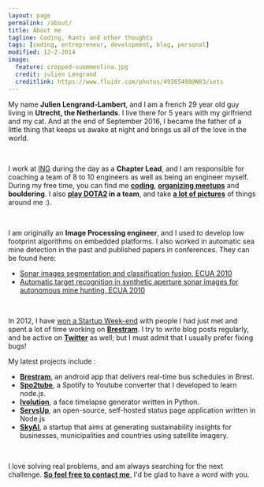 ```yaml
---
layout: page
permalink: /about/
title: About me
tagline: Coding, Rants and other thoughts
tags: [coding, entrepreneur, development, blog, personal]
modified: 12-2-2014
image:
  feature: cropped-suommenlina.jpg
  credit: julien Lengrand
  creditlink: https://www.fluidr.com/photos/49365498@N03/sets
---
```


My name **Julien Lengrand-Lambert**, and I am a french 29 year old guy living in **Utrecht, the Netherlands**. I live there for 5 years with my girlfriend and my cat. And at the end of September 2016, I became the father of a little thing that keeps us awake at night and brings us all of the love in the world.


<br>


I work at [ING](ing.nl) during the day as a **Chapter Lead**, and I am responsible for coaching a team of 8 to 10 engineers as well as being an engineer myself. During my free time, you can find me **[coding](https://github.com/jlengrand)**, **[organizing meetups](https://www.meetup.com/Saturday-Morning-Coding-Utrecht/)** and **bouldering**. I also **[play DOTA2](https://dotabuff.com/teams/1132289) in a team**, and take **[a lot of pictures](https://www.fluidr.com/photos/49365498@N03/sets)** of things around me :).


<br>


I am originally an **Image Processing engineer**, and I used to develop low footprint algorithms on embedded platforms. I also worked in automatic sea mine detection in the past and published papers in conferences.
They can be found here:

- [Sonar images segmentation and classification fusion, ECUA 2010](https://drive.google.com/open?id=0B4bXocpgiAyxMmxoelY4Y0Vpdm8)
- [Automatic target recognition in synthetic aperture sonar images for autonomous mine hunting, ECUA 2010](https://drive.google.com/open?id=0B4bXocpgiAyxY1I3d2lIR2tvSHc)


<br>


In 2012, I have [won a Startup Week-end](https://www.lengrand.fr/2012/12/how-we-won-our-first-startup-weekend/) with people I had just met and spent a lot of time working on **[Brestram](https://play.google.com/store/apps/details?id=fr.lengrand.brestram&hl=en)**.
I try to write blog posts regularly, and be active on **[Twitter](https://twitter.com/jlengrand)** as well; but I must admit that I usually prefer fixing bugs!


My latest projects include :


- **[Brestram](https://play.google.com/store/apps/details?id=fr.lengrand.brestram&hl=en)**, an android app that delivers real-time bus schedules in Brest.
- **[Spo2tube](https://spo2tu.be/)**, a Spotify to Youtube converter that I developed to learn node.js.
- **[Ivolution](https://jlengrand.github.io/Ivolution/)**, a face timelapse generator written in Python.
- **[ServsUp](https://servsup.co/)**, an open-source, self-hosted status page application written in Node.js
- **[SkyAI](https://skyai.io/)**, a startup that aims at generating sustainability insights for businesses, municipalities and countries using satellite imagery.

<br>


I love solving real problems, and am always searching for the next challenge. **[So feel free to contact me](mailto:julien@lengrand.fr)**, I'd be glad to have a word with you.
